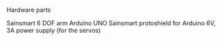 Hardware parts

Sainsmart 6 DOF arm
Arduino UNO
Sainsmart protoshield for Arduino
6V, 3A power supply (for the servos)
